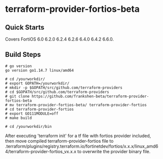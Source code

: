 # terraform-provider-fortios-beta


## Quick Starts
Covers FortiOS 6.0 6.2.0 6.2.4 6.2.6 6.4.0 6.4.2 6.6.0.

## Build Steps

```
# go version
go version go1.14.7 linux/amd64

# cd /yourworkdir/
# export GOPATH=/yourworkdir/
# mkdir -p $GOPATH/src/github.com/terraform-providers
# cd $GOPATH/src/github.com/terraform-providers
# git clone https://github.com/frankshen-beta/terraform-provider-fortios-beta
# mv terraform-provider-fortios-beta/ terraform-provider-fortios
# cd terraform-provider-fortios
# export GO111MODULE=off
# make build

# cd /yourworkdir/bin
```
After executing 'terraform init' for a tf file with fortios provider included, then move compiled terraform-provider-fortios file to .terraform/plugins/registry.terraform.io/fortinetdev/fortios/x.x.x/linux_amd64/terraform-provider-fortios_vx.x.x to overwrite the provider binary file.


